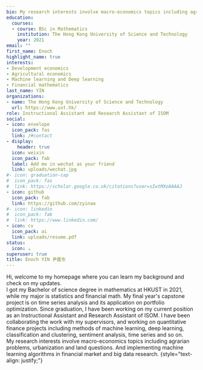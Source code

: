 ```yaml
---
bio: My research interests involve macro-economics topics including agrarian problems, urbanization and land questions. And implementing machine learning algorithms in financial market and big data research.
education:
  courses:
  - course: BSc in Mathematics
    institution: The Hong Kong University of Science and Technology
    year: 2021
email: ""
first_name: Enoch
highlight_name: true
interests:
- Development economics
- Agricultural economics
- Machine learning and Deep learning
- Financial mathematics
last_name: YIN
organizations:
- name: The Hong Kong University of Science and Technology
  url: https://www.ust.hk/
role: Instructional Assistant and Research Assistant of ISOM
social:
- icon: envelope
  icon_pack: fas
  link: /#contact
- display:
    header: true
  icon: weixin
  icon_pack: fab
  label: Add me in wechat as your friend
  link: uploads/wechat.jpg
#- icon: graduation-cap
#  icon_pack: fas
#  link: https://scholar.google.co.uk/citations?user=sIwtMXoAAAAJ
- icon: github
  icon_pack: fab
  link: https://github.com/zyinaa
#- icon: linkedin
#  icon_pack: fab
#  link: https://www.linkedin.com/
- icon: cv
  icon_pack: ai
  link: uploads/resume.pdf
status:
  icon: ☕️
superuser: true
title: Enoch YIN 尹震东
---
```


Hi, welcome to my homepage where you can learn my background and check on my updates. \
I got my Bachelor of science degree in mathematics at HKUST in 2021, while my major is statistics and financial math. My final year's capstone project is on time series analysis and its application on portfolio optimization. Since graduation, I have been working on my current position as an Instructional Assistant and Research Assistant of ISOM. I have been collaborating the work with my supervisors, and working on quantitative finance projects including methods of machine learning, deep learning, classification and clustering, sentiment analysis, time series and so on. \
My research interests involve macro-economics topics including agrarian problems, urbanization and land questions. And implementing machine learning algorithms in financial market and big data research.
{style="text-align: justify;"}
